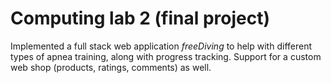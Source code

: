 # Computing lab 2 (final project)

Implemented a full stack web application *freeDiving* to help with different types of apnea training, along with progress tracking. Support for a custom web shop (products, ratings, comments) as well.
 
